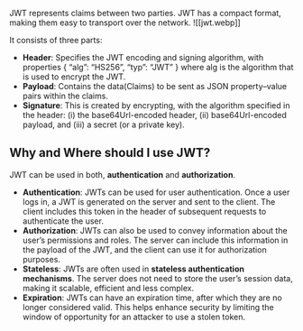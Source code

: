 JWT represents claims between two parties. JWT has a compact format, making them easy to transport over the network. 
![[jwt.webp]]

It consists of three parts:
- **Header**: Specifies the JWT encoding and signing algorithm, with properties { “alg”: “HS256”, “typ”: “JWT” } where alg is the algorithm that is used to encrypt the JWT.
- **Payload**: Contains the data(Claims) to be sent as JSON property–value pairs within the claims.
- **Signature**: This is created by encrypting, with the algorithm specified in the header: (i) the base64Url-encoded header, (ii) base64Url-encoded payload, and (iii) a secret (or a private key).

## Why and Where should I use JWT?
JWT can be used in both, **authentication** and **authorization**.
- **Authentication**: JWTs can be used for user authentication. Once a user logs in, a JWT is generated on the server and sent to the client. The client includes this token in the header of subsequent requests to authenticate the user.
- **Authorization**: JWTs can also be used to convey information about the user’s permissions and roles. The server can include this information in the payload of the JWT, and the client can use it for authorization purposes.
- **Stateless**: JWTs are often used in **stateless authentication mechanisms**. The server does not need to store the user’s session data, making it scalable, efficient and less complex.
- **Expiration**: JWTs can have an expiration time, after which they are no longer considered valid. This helps enhance security by limiting the window of opportunity for an attacker to use a stolen token.